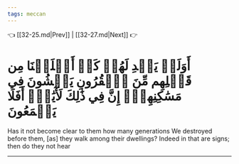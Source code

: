 ```yaml
---
tags: meccan
---
```


👈 [[32-25.md|Prev]] | [[32-27.md|Next]] 👉

# أَوَلَمۡ يَهۡدِ لَهُمۡ كَمۡ أَهۡلَكۡنَا مِن قَبۡلِهِم مِّنَ ٱلۡقُرُونِ يَمۡشُونَ فِي مَسَٰكِنِهِمۡۚ إِنَّ فِي ذَٰلِكَ لَأٓيَٰتٍۚ أَفَلَا يَسۡمَعُونَ

Has it not become clear to them how many generations We destroyed before them, [as] they walk among their dwellings? Indeed in that are signs; then do they not hear

---


